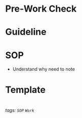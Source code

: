 # Pre-Work Check

# Guideline
# SOP
- Understand why need to note
# Template
#
###### tags: `SOP` `Work`